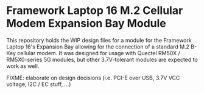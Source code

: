 # Framework Laptop 16 M.2 Cellular Modem Expansion Bay Module

This repository holds the WIP design files for a module for the Framework Laptop 16's Expansion Bay allowing for the connection of a standard M.2 B-Key cellular modem.
It was designed for usage with Quectel RM50X / RM5X0-series 5G modules, but other 3.7V-tolerant modules are expected to work as well.

FIXME: elaborate on design decisions (i.e. PCI-E over USB, 3.7V VCC voltage, I2C / EC stuff, ...)
